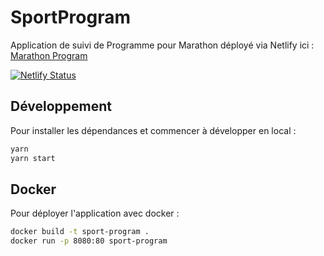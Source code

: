 # SportProgram

Application de suivi de Programme pour Marathon déployé via Netlify ici : <a href='https://sportprogram.thorigne-tt.net/'> Marathon Program</a>

[![Netlify Status](https://api.netlify.com/api/v1/badges/f26f75e1-f52d-4d0b-ba29-50beb4867a6c/deploy-status)](https://app.netlify.com/sites/sportprogram/deploys)

## Développement

Pour installer les dépendances et commencer à développer en local :

```sh
yarn
yarn start
```

## Docker

Pour déployer l'application avec docker :

```sh
docker build -t sport-program .
docker run -p 8080:80 sport-program
```
